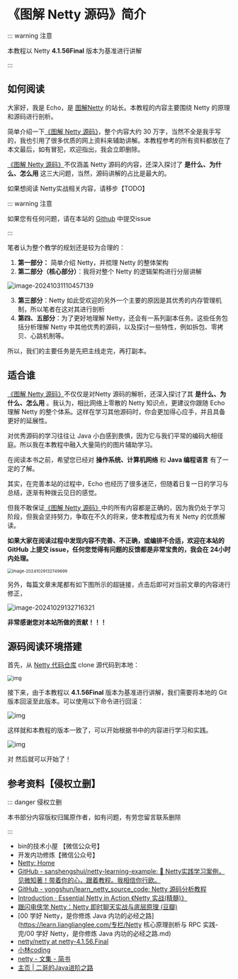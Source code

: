 # 《图解 Netty 源码》简介 

::: warning 注意

本教程以 Netty **4.1.56Final** 版本为基准进行讲解

:::

## 如何阅读

大家好，我是 Echo，是 [图解Netty](https://www.52netty.com/) 的站长。本教程的内容主要围绕 Netty 的原理和源码进行剖析。

简单介绍一下[《图解 Netty 源码》](/netty_source_code_parsing/ready_to_go/introduce)，整个内容大约 30 万字，当然不全是我手写的，我也引用了很多优质的网上资料来辅助讲解。本教程参考的所有资料都放在了本文最后，如有冒犯，欢迎指出，我会立即删除。

[《图解 Netty 源码》](/netty_source_code_parsing/ready_to_go/introduce)不仅涵盖 Netty 源码的内容，还深入探讨了 **是什么、为什么、怎么用** 这三大问题，当然，源码讲解的占比是最大的。

如果想阅读 Netty实战相关内容，请移步【TODO】

::: warning 注意

如果您有任何问题，请在本站的 [Github](https://github.com/echo-lxy/52netty) 中提交issue

:::

笔者认为整个教学的规划还是较为合理的：

1. **第一部分：** 简单介绍 Netty，并梳理 Netty 的整体架构
2. **第二部分（核心部分）**：我将对整个 Netty 的逻辑架构进行分层讲解

![image-20241031110457139](https://echo798.oss-cn-shenzhen.aliyuncs.com/img/202410311118033.png?x-oss-process=image/watermark,image_aW1nL3dhdGVyLnBuZw==,g_nw,x_1,y_1)

3. **第三部分**：Netty 如此受欢迎的另外一个主要的原因是其优秀的内存管理机制，所以笔者在这对其进行剖析
4. **第四、五部分**：为了更好地理解 Netty，还会有一系列副本任务。这些任务包括分析理解 Netty 中其他优秀的源码，以及探讨一些特性，例如拆包、零拷贝、心跳机制等。

所以，我们的主要任务是先把主线走完，再打副本。

## 适合谁

[《图解 Netty 源码》](/netty_source_code_parsing/ready_to_go/introduce)不仅仅是对Netty 源码的解析，还深入探讨了其 **是什么、为什么、怎么用** 。我认为，相比网络上零散的 Netty 知识点，更建议你跟随 Echo 理解 Netty 的整个体系。这样在学习其他源码时，你会更加得心应手，并且具备更好的延展性。

对优秀源码的学习往往让 Java 小白感到畏惧，因为它与我们平常的编码大相径庭。所以我在本教程中融入大量简约的图片辅助学习。

在阅读本书之前，希望您已经对 **操作系统、计算机网络** 和 **Java 编程语言** 有了一定的了解。

其实，在完善本站的过程中，Echo 也经历了很多迷茫，但随着日复一日的学习与总结，逐渐有种拨云见日的感觉。

但我不敢保证[《图解 Netty 源码》](/netty_source_code_parsing/ready_to_go/introduce)中的所有内容都是正确的，因为我仍处于学习阶段，但我会坚持努力，争取在不久的将来，使本教程成为有关 Netty 的优质解读。

**如果大家在阅读过程中发现内容不完善、不正确，或编排不合适，欢迎在本站的 GitHub 上提交 issue，任何您觉得有问题的反馈都是非常宝贵的，我会在 24小时 内处理。**

<img src="https://echo798.oss-cn-shenzhen.aliyuncs.com/img/202410291327748.png" alt="image-20241029132749699" style="zoom: 67%;" />



另外，每篇文章末尾都有如下图所示的超链接，点击后即可对当前文章的内容进行修正，

![image-20241029132716321](https://echo798.oss-cn-shenzhen.aliyuncs.com/img/202410291327346.png)

**非常感谢您对本站所做的贡献！！！**

## 源码阅读环境搭建

首先，从 [Netty 代码仓库](https://github.com/netty/netty)  clone 源代码到本地：

<img src="https://echo798.oss-cn-shenzhen.aliyuncs.com/img/202410291256023.png" alt="img" style="zoom:80%;" />



接下来，由于本教程以 **4.1.56Final** 版本为基准进行讲解，我们需要将本地的 Git 版本回滚至此版本。可以使用以下命令进行回滚：

![img](https://echo798.oss-cn-shenzhen.aliyuncs.com/img/202410291256039.png)

这样就和本教程的版本一致了，可以开始根据书中的内容进行学习和实践。

![img](https://echo798.oss-cn-shenzhen.aliyuncs.com/img/202410291256984.png)

对 然后就可以开始了！

## 参考资料【侵权立删】

::: danger 侵权立删

本书部分内容版权归属原作者，如有问题，有劳您留言联系删除

:::

- bin的技术小屋 【微信公众号】
- 开发内功修炼【微信公众号】
- [Netty: Home](https://netty.io/)
- [GitHub - sanshengshui/netty-learning-example: :egg: Netty实践学习案例，见微知著！带着你的心，跟着教程。我相信你行欧。](https://github.com/sanshengshui/netty-learning-example)
- [GitHub - yongshun/learn_netty_source_code: Netty 源码分析教程](https://github.com/yongshun/learn_netty_source_code)
- [Introduction · Essential Netty in Action 《Netty 实战(精髓)》](https://waylau.gitbooks.io/essential-netty-in-action/content/)
- [跟闪电侠学 Netty：Netty 即时聊天实战与底层原理 (豆瓣)](https://book.douban.com/subject/35752082/)
- [00 学好 Netty，是你修炼 Java 内功的必经之路](https://learn.lianglianglee.com/专栏/Netty 核心原理剖析与 RPC 实践-完/00 学好 Netty，是你修炼 Java 内功的必经之路.md)
- [netty/netty at netty-4.1.56.Final](https://github.com/netty/netty/tree/netty-4.1.56.Final)
- [小林coding](https://xiaolincoding.com/)
- [netty - 文集 - 简书](https://www.jianshu.com/nb/41207414)
- [主页 | 二哥的Java进阶之路](https://javabetter.cn/)
